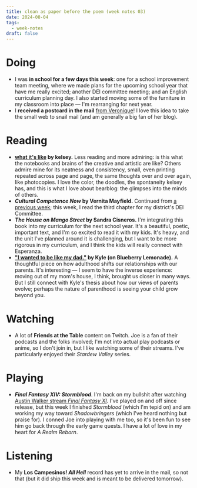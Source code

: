 ```yaml
---
title: clean as paper before the poem (week notes 03)
date: 2024-08-04
tags:
  - week-notes
draft: false
---
```

# Doing
* I was **in school for a few days this week**: one for a school improvement team meeting, where we made plans for the upcoming school year that have me really excited; another DEI committee meeting; and an English curriculum planning day. I also started moving some of the furniture in my classroom into place — I'm rearranging for next year.
* I **received a postcard in the mail** [from Veronique](https://buymeacoffee.com/veronique/e/280562)! I love this idea to take the small web to snail mail (and am generally a big fan of her blog).

# Reading
* **[what it's like](https://kelsey.bearblog.dev/what-its-like/) by kelsey.** Less reading and more admiring: is this what the notebooks and brains of the creative and artistic are like? Others admire mine for its neatness and consistency, small, even printing repeated across page and page, the same thoughts over and over again, like photocopies. I love the color, the doodles, the spontaneity kelsey has, and this is what I love about bearblog: the glimpses into the minds of others.
* **_Cultural Competence Now_ by Vernita Mayfield.** Continued from [a previous week](/week-notes/001); this week, I read the third chapter for my district's DEI Committee.
* **_The House on Mango Street_ by Sandra Cisneros.** I'm integrating this book into my curriculum for the next school year. It's a beautiful, poetic, important text, and I'm so excited to read it with my kids. It's heavy, and the unit I've planned around it is challenging, but I want to be more rigorous in my curriculum, and I think the kids will really connect with Esperanza.
* **["I wanted to be like my dad."](https://blueberrylemonade.pika.page/posts/i-wanted-to-be-like-my-dad) by Kyle (on Blueberry Lemonade).** A thoughtful piece on how adulthood shifts our relationships with our parents. It's interesting — I seem to have the inverse experience: moving out of my mom's house, I think, brought us closer in many ways. But I still connect with Kyle's thesis about how our views of parents evolve; perhaps the nature of parenthood is seeing your child grow beyond you.
# Watching
* A lot of **Friends at the Table** content on Twitch. Joe is a fan of their podcasts and the folks involved; I'm not into actual play podcasts or anime, so I don't join in, but I like watching some of their streams. I've particularly enjoyed their _Stardew Valley_ series.

# Playing
* **_Final Fantasy XIV: Stormblood_**. I'm back on my bullshit after watching [Austin Walker stream _Final Fantasy XI_](https://www.twitch.tv/videos/2205413826). I've played on and off since release, but this week I finished _Stormblood_ (which I'm tepid on) and am working my way toward _Shadowbringers_ (which I've heard nothing but praise for). I conned Joe into playing with me too, so it's been fun to see him go back through the early game quests. I have a lot of love in my heart for _A Realm Reborn_.
# Listening
* My **Los Campesinos! _All Hell_** record has yet to arrive in the mail, so not that (but it did ship this week and is meant to be delivered tomorrow).